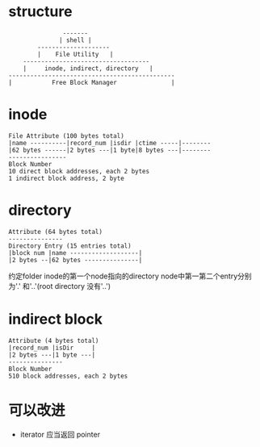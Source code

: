 # structure

```
               -------
              | shell |
        --------------------
        |    File Utility   |
    -----------------------------------
    |     inode, indirect, directory   |
----------------------------------------------
|           Free Block Manager               |
```

# inode

```
File Attribute (100 bytes total)
|name ----------|record_num |isdir |ctime -----|--------
|62 bytes ------|2 bytes ---|1 byte|8 bytes ---|--------
----------------
Block Number
10 direct block addresses, each 2 bytes
1 indirect block address, 2 byte
```

# directory

```
Attribute (64 bytes total)
---------------
Directory Entry (15 entries total)
|block num |name -------------------|
|2 bytes --|62 bytes ---------------|
```

约定folder inode的第一个node指向的directory node中第一第二个entry分别为'.' 和'..'(root directory 没有'..')

# indirect block

```
Attribute (4 bytes total)
|record_num |isDir     |
|2 bytes ---|1 byte ---|
---------------
Block Number
510 block addresses, each 2 bytes
```

# 可以改进

- iterator 应当返回 pointer